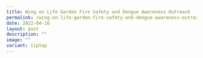 ```yaml
---
title: Wing on Life Garden Fire Safety and Dengue Awareness Outreach
permalink: /wing-on-life-garden-fire-safety-and-dengue-awareness-outreach/
date: 2022-04-16
layout: post
description: ""
image: ""
variant: tiptap
---
```

